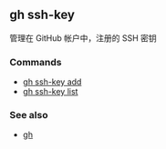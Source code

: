 ## gh ssh-key

管理在 GitHub 帐户中，注册的 SSH 密钥

### Commands

- [gh ssh-key add](./gh_ssh-key_add.zh.md)
- [gh ssh-key list](./gh_ssh-key_list.zh.md)

### See also

- [gh](./gh.zh.md)
